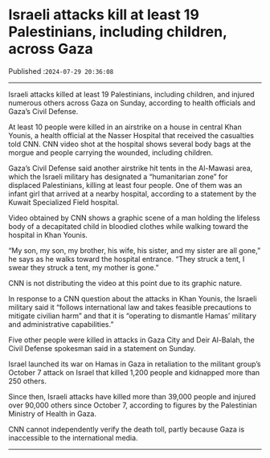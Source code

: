 # Israeli attacks kill at least 19 Palestinians, including children, across Gaza

Published :`2024-07-29 20:36:08`

---

Israeli attacks killed at least 19 Palestinians, including children, and injured numerous others across Gaza on Sunday, according to health officials and Gaza’s Civil Defense.

At least 10 people were killed in an airstrike on a house in central Khan Younis, a health official at the Nasser Hospital that received the casualties told CNN. CNN video shot at the hospital shows several body bags at the morgue and people carrying the wounded, including children.

Gaza’s Civil Defense said another airstrike hit tents in the Al-Mawasi area, which the Israeli military has designated a “humanitarian zone” for displaced Palestinians, killing at least four people. One of them was an infant girl that arrived at a nearby hospital, according to a statement by the Kuwait Specialized Field hospital.

Video obtained by CNN shows a graphic scene of a man holding the lifeless body of a decapitated child in bloodied clothes while walking toward the hospital in Khan Younis.

“My son, my son, my brother, his wife, his sister, and my sister are all gone,” he says as he walks toward the hospital entrance. “They struck a tent, I swear they struck a tent, my mother is gone.”

CNN is not distributing the video at this point due to its graphic nature.

In response to a CNN question about the attacks in Khan Younis, the Israeli military said it “follows international law and takes feasible precautions to mitigate civilian harm” and that it is “operating to dismantle Hamas’ military and administrative capabilities.”

Five other people were killed in attacks in Gaza City and Deir Al-Balah, the Civil Defense spokesman said in a statement on Sunday.

Israel launched its war on Hamas in Gaza in retaliation to the militant group’s October 7 attack on Israel that killed 1,200 people and kidnapped more than 250 others.

Since then, Israeli attacks have killed more than 39,000 people and injured over 90,000 others since October 7, according to figures by the Palestinian Ministry of Health in Gaza.

CNN cannot independently verify the death toll, partly because Gaza is inaccessible to the international media.

---

